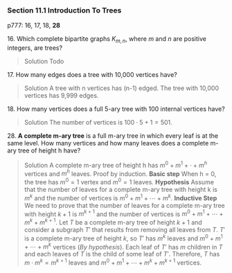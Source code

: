 ### Section 11.1 Introduction To Trees
p777: 16, 17, 18, **28**

16\. Which complete bipartite graphs $K_{m,n}$, where $m$ and $n$ are positive integers, are trees?
>Solution
Todo

17\. How many edges does a tree with 10,000 vertices have?
>Solution
A tree with n vertices has (n-1) edged. The tree with 10,000 vertices has 9,999 edges.

18\. How many vertices does a full 5-ary tree with 100 internal vertices have?
>Solution
The number of vertices is $100 \cdot 5 + 1 = 501$.

28\. **A complete m-ary tree** is a full m-ary tree in which every leaf is at the same level. How many vertices and how many leaves does a complete m-ary tree of height h have?
>Solution
A complete m-ary tree of height h has $m^0 + m^1 + \cdot +m^h$ vertices and  $m^h$ leaves.
Proof by induction.
**Basic step** When h = 0, the tree has $m^0 = 1$ vertex and $m^0 = 1$ leaves.
**Hypothesis** Assume that the number of leaves for a complete m-ary tree with height k is $m^k$ and the number of vertices is $m^0 + m^1 + \cdots +m^k$.
**Inductive Step** We need to prove that the number of leaves for a complete m-ary tree with height $k+1$ is $m^{k+1}$ and the number of vertices is $m^0 + m^1 + \cdots +m^k + m^{k+1}$.
Let $T$ be a complete m-ary tree of height $k+1$ and consider a subgraph $T'$ that results from removing all leaves from $T$. $T'$ is a complete m-ary tree of height $k$, so $T'$ has $m^k$ leaves and $m^0 + m^1 + \cdots +m^k$ vertices (_By hypothesis_).
Each leaf of $T'$ has $m$ children in $T$ and each leaves of $T$ is the child of some leaf of $T'$. Therefore, $T$ has $m \cdot m^k = m^{k+1}$ leaves and $m^0 + m^1 + \cdots +m^k + m^{k+1}$ vertices.
